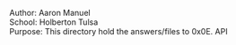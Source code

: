 Author: Aaron Manuel<br/>
School: Holberton Tulsa<br/>
Purpose: This directory hold the answers/files to 0x0E. API<br/>
